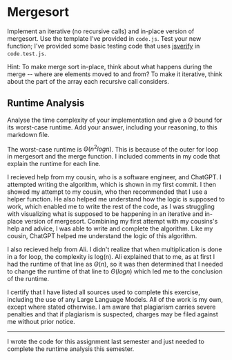 # Mergesort

Implement an iterative (no recursive calls) and in-place version of mergesort.
Use the template I've provided in `code.js`. Test your new function; I've
provided some basic testing code that uses
[jsverify](https://jsverify.github.io/) in `code.test.js`.

Hint: To make merge sort in-place, think about what happens during the merge --
where are elements moved to and from? To make it iterative, think about the
part of the array each recursive call considers.

## Runtime Analysis

Analyse the time complexity of your implementation and give a $\Theta$ bound for
its worst-case runtime. Add your answer, including your reasoning, to this
markdown file.

The worst-case runtime is $\Theta(n^2logn)$.  This is because of the outer for loop in mergesort and the merge function.  I included comments in my code that explain the runtime for each line.

I recieved help from my cousin, who is a software engineer, and ChatGPT. I attempted writing the algorithm, which is shown in my first commit. I then showed my attempt to my cousin, who then recommended that I use a helper function. He also helped me understand how the logic is supposed to work, which enabled me to write the rest of the code, as I was struggling with visualizing what is supposed to be happening in an iterative and in-place version of mergesort. Combining my first attempt with my cousins's help and advice, I was able to write and complete the algorithm. Like my cousin, ChatGPT helped me understand the logic of this algorithm.

I also recieved help from Ali.  I didn't realize that when multiplication is done in a for loop, the complexity is log(n).  Ali explained that to me, as at first I had the runtime of that line as $\Theta(n)$, so it was then determined that I needed to change the runtime of that line to $\Theta(logn)$ which led me to the conclusion of the runtime.

I certify that I have listed all sources used to complete this exercise, including the use of any Large Language Models. All of the work is my own, except where stated otherwise. I am aware that plagiarism carries severe penalties and that if plagiarism is suspected, charges may be filed against me without prior notice.

-----

I wrote the code for this assignment last semester and just needed to complete the runtime analysis this semester.

